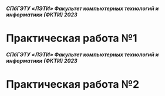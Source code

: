 ***СПбГЭТУ «ЛЭТИ»
Факультет компьютерных технологий и информатики (ФКТИ) 2023***
# Практическая работа №1



***СПбГЭТУ «ЛЭТИ»
Факультет компьютерных технологий и информатики (ФКТИ) 2023***
# Практическая работа №2